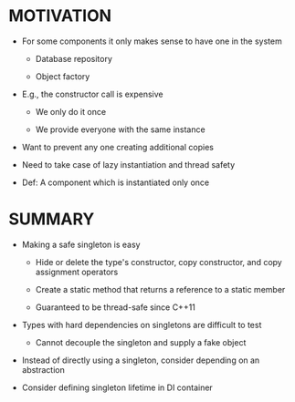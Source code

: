 # MOTIVATION

* For some components it only makes sense to have one in the system

	* Database repository

	* Object factory

* E.g., the constructor call is expensive

	* We only do it once

	* We provide everyone with the same instance

* Want to prevent any one creating additional copies

* Need to take case of lazy instantiation and thread safety

* Def: A component which is instantiated only once

# SUMMARY

* Making a safe singleton is easy

	* Hide or delete the type's  constructor, copy constructor, and copy assignment operators

	* Create a static method that returns a reference to a static member

	* Guaranteed to be thread-safe since C++11

* Types with hard dependencies on singletons are difficult to test

	* Cannot decouple the singleton and supply a fake object

* Instead of directly using a singleton, consider depending on an abstraction

* Consider defining singleton lifetime in DI container